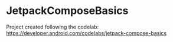 # JetpackComposeBasics
Project created following the codelab: https://developer.android.com/codelabs/jetpack-compose-basics
